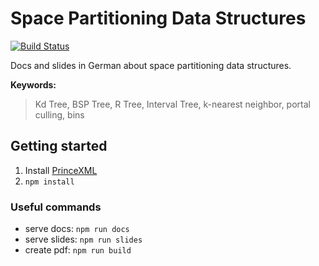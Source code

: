 # Space Partitioning Data Structures
[![Build Status](https://travis-ci.org/sebastianhaeni/space-partitioning.svg?branch=master)](https://travis-ci.org/sebastianhaeni/space-partitioning)

Docs and slides in German about space partitioning data structures.

<b>Keywords:</b> 
> Kd Tree, BSP Tree, R Tree, Interval Tree, k-nearest neighbor, portal culling, bins

## Getting started

1. Install [PrinceXML](https://www.princexml.com/)
2. `npm install`

### Useful commands

* serve docs: `npm run docs`
* serve slides: `npm run slides`
* create pdf: `npm run build`
